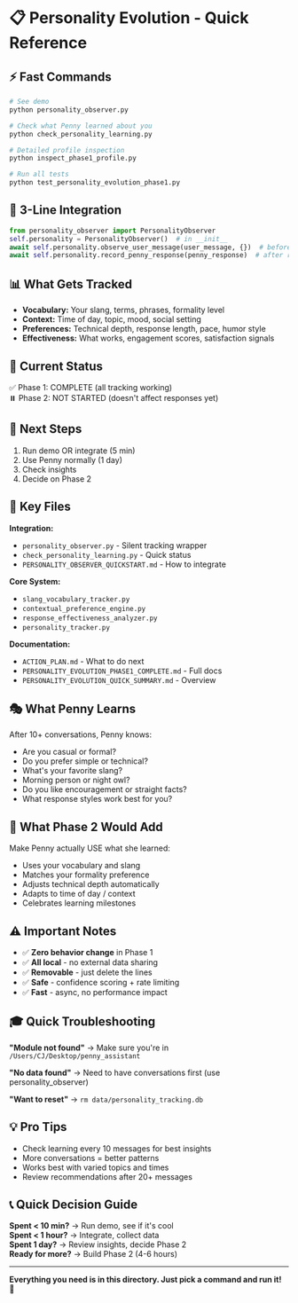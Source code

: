 # 📋 Personality Evolution - Quick Reference

## ⚡ Fast Commands

```bash
# See demo
python personality_observer.py

# Check what Penny learned about you
python check_personality_learning.py

# Detailed profile inspection  
python inspect_phase1_profile.py

# Run all tests
python test_personality_evolution_phase1.py
```

## 🔧 3-Line Integration

```python
from personality_observer import PersonalityObserver
self.personality = PersonalityObserver()  # in __init__
await self.personality.observe_user_message(user_message, {})  # before response
await self.personality.record_penny_response(penny_response)  # after response
```

## 📊 What Gets Tracked

- **Vocabulary:** Your slang, terms, phrases, formality level
- **Context:** Time of day, topic, mood, social setting
- **Preferences:** Technical depth, response length, pace, humor style
- **Effectiveness:** What works, engagement scores, satisfaction signals

## 🎯 Current Status

✅ Phase 1: COMPLETE (all tracking working)  
⏸️ Phase 2: NOT STARTED (doesn't affect responses yet)

## 🚀 Next Steps

1. Run demo OR integrate (5 min)
2. Use Penny normally (1 day)
3. Check insights
4. Decide on Phase 2

## 📁 Key Files

**Integration:**
- `personality_observer.py` - Silent tracking wrapper
- `check_personality_learning.py` - Quick status
- `PERSONALITY_OBSERVER_QUICKSTART.md` - How to integrate

**Core System:**
- `slang_vocabulary_tracker.py`
- `contextual_preference_engine.py`
- `response_effectiveness_analyzer.py`
- `personality_tracker.py`

**Documentation:**
- `ACTION_PLAN.md` - What to do next
- `PERSONALITY_EVOLUTION_PHASE1_COMPLETE.md` - Full docs
- `PERSONALITY_EVOLUTION_QUICK_SUMMARY.md` - Overview

## 🎭 What Penny Learns

After 10+ conversations, Penny knows:
- Are you casual or formal?
- Do you prefer simple or technical?
- What's your favorite slang?
- Morning person or night owl?
- Do you like encouragement or straight facts?
- What response styles work best for you?

## 🔮 What Phase 2 Would Add

Make Penny actually USE what she learned:
- Uses your vocabulary and slang
- Matches your formality preference
- Adjusts technical depth automatically
- Adapts to time of day / context
- Celebrates learning milestones

## ⚠️ Important Notes

- ✅ **Zero behavior change** in Phase 1
- ✅ **All local** - no external data sharing
- ✅ **Removable** - just delete the lines
- ✅ **Safe** - confidence scoring + rate limiting
- ✅ **Fast** - async, no performance impact

## 🎓 Quick Troubleshooting

**"Module not found"**
→ Make sure you're in `/Users/CJ/Desktop/penny_assistant`

**"No data found"**
→ Need to have conversations first (use personality_observer)

**"Want to reset"**
→ `rm data/personality_tracking.db`

## 💡 Pro Tips

- Check learning every 10 messages for best insights
- More conversations = better patterns
- Works best with varied topics and times
- Review recommendations after 20+ messages

## 📞 Quick Decision Guide

**Spent < 10 min?** → Run demo, see if it's cool  
**Spent < 1 hour?** → Integrate, collect data  
**Spent 1 day?** → Review insights, decide Phase 2  
**Ready for more?** → Build Phase 2 (4-6 hours)

---

**Everything you need is in this directory. Just pick a command and run it!** 🚀
